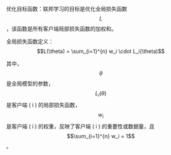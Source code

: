 优化目标函数：联邦学习的目标是优化全局损失函数 $$L$$，该函数是所有客户端局部损失函数的加权和。

全局损失函数定义：
$$L(\theta) = \sum_{i=1}^{n} w_i \cdot L_i(\theta)$$

其中，$$\theta$$ 是全局模型的参数，$$L_i(\theta)$$ 是客户端 \( i \) 的局部损失函数，$$w_i$$ 是客户端 \( i \) 的权重，反映了客户端 \( i \) 的重要性或数据量，且 $$\sum_{i=1}^{n} w_i = 1$$。
